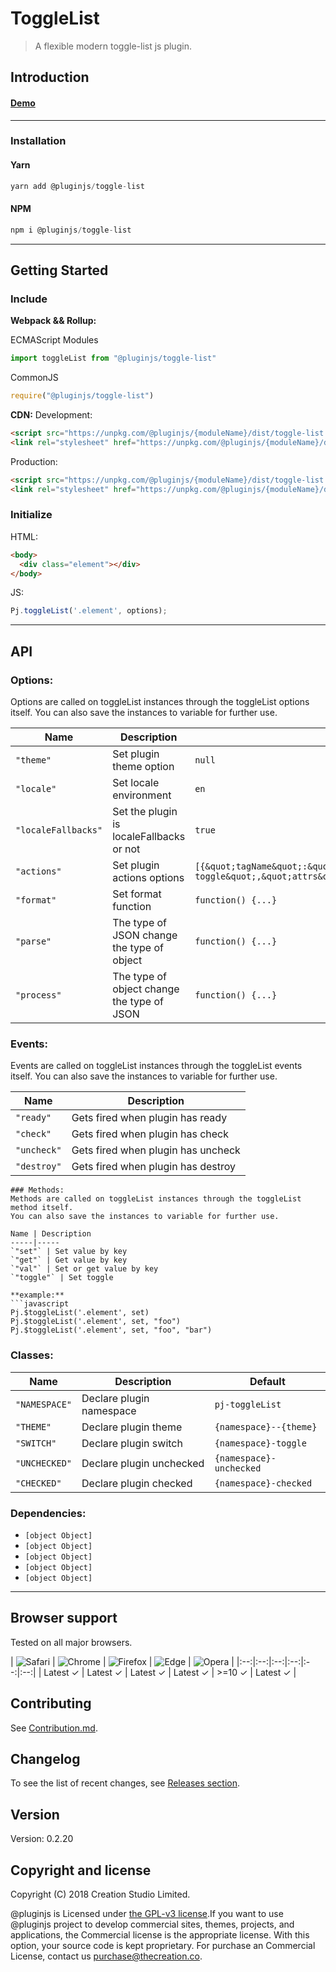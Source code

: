 # ToggleList
> A flexible modern toggle-list js plugin.
## Introduction

#### [Demo]()
---
### Installation

#### Yarn
```javascript
yarn add @pluginjs/toggle-list
```
#### NPM
```javascript
npm i @pluginjs/toggle-list
```
---

## Getting Started
### Include
**Webpack && Rollup:**

ECMAScript Modules
```javascript
import toggleList from "@pluginjs/toggle-list"
```

CommonJS
```javascript
require("@pluginjs/toggle-list")
```

**CDN:**
Development:
```html
<script src="https://unpkg.com/@pluginjs/{moduleName}/dist/toggle-list.js"></script>
<link rel="stylesheet" href="https://unpkg.com/@pluginjs/{moduleName}/dist/toggle-list.css">
```
Production:
```html
<script src="https://unpkg.com/@pluginjs/{moduleName}/dist/toggle-list.min.js"></script>
<link rel="stylesheet" href="https://unpkg.com/@pluginjs/{moduleName}/dist/toggle-list.min.css">
```

### Initialize
HTML:
```html
<body>
  <div class="element"></div>
</body>
```
JS:
```javascript
Pj.toggleList('.element', options);
```
---
## API

### Options:
Options are called on toggleList instances through the toggleList options itself.
You can also save the instances to variable for further use.

Name | Description | Default
-----|--------------|-----
`"theme"` | Set plugin theme option | `null`
`"locale"` | Set locale environment | `en`
`"localeFallbacks"` | Set the plugin is localeFallbacks or not | `true`
`"actions"` | Set plugin actions options | `[{&quot;tagName&quot;:&quot;input&quot;,&quot;trigger&quot;:&quot;pj-toggleList-toggle&quot;,&quot;attrs&quot;:&quot;checked&#x3D;\&quot;checked\&quot;&quot;,&quot;event&quot;:&quot;click&quot;,&quot;init&quot;:null}]`
`"format"` | Set format function | `function() {...}`
`"parse"` | The type of JSON change the type of object | `function() {...}`
`"process"` | The type of object change the type of JSON | `function() {...}`

### Events:
Events are called on toggleList instances through the toggleList events itself.
You can also save the instances to variable for further use.

Name | Description
-----|-----
`"ready"` | Gets fired when plugin has ready
`"check"` | Gets fired when plugin has check
`"uncheck"` | Gets fired when plugin has uncheck
`"destroy"` | Gets fired when plugin has destroy

```
### Methods:
Methods are called on toggleList instances through the toggleList method itself.
You can also save the instances to variable for further use.

Name | Description
-----|-----
`"set"` | Set value by key
`"get"` | Get value by key
`"val"` | Set or get value by key
`"toggle"` | Set toggle

**example:**
```javascript
Pj.$toggleList('.element', set)
Pj.$toggleList('.element', set, "foo")
Pj.$toggleList('.element', set, "foo", "bar")
```

### Classes:
Name | Description | Default
-----|------|------
`"NAMESPACE"` | Declare plugin namespace | `pj-toggleList`
`"THEME"` | Declare plugin theme | `{namespace}--{theme}`
`"SWITCH"` | Declare plugin switch | `{namespace}-toggle`
`"UNCHECKED"` | Declare plugin unchecked | `{namespace}-unchecked`
`"CHECKED"` | Declare plugin checked | `{namespace}-checked`



### Dependencies:
- `[object Object]`
- `[object Object]`
- `[object Object]`
- `[object Object]`
- `[object Object]`

---

## Browser support

Tested on all major browsers.

| <img src="https://raw.githubusercontent.com/alrra/browser-logos/master/src/safari/safari_32x32.png" alt="Safari"> | <img src="https://raw.githubusercontent.com/alrra/browser-logos/master/src/chrome/chrome_32x32.png" alt="Chrome"> | <img src="https://raw.githubusercontent.com/alrra/browser-logos/master/src/firefox/firefox_32x32.png" alt="Firefox"> | <img src="https://raw.githubusercontent.com/alrra/browser-logos/master/src/edge/edge_32x32.png" alt="Edge"> | <img src="https://raw.githubusercontent.com/alrra/browser-logos/master/src/opera/opera_32x32.png" alt="Opera"> |
|:--:|:--:|:--:|:--:|:--:|:--:|
| Latest ✓ | Latest ✓ | Latest ✓ | Latest ✓ | >=10 ✓ | Latest ✓ |

## Contributing
See [Contribution.md](Contribution.md).

## Changelog
To see the list of recent changes, see [Releases section](https://github.com/plugin/plugin.js/releases).

## Version
Version: 0.2.20

## Copyright and license
Copyright (C) 2018 Creation Studio Limited.

@pluginjs is Licensed under [the GPL-v3 license](LICENSE).If you want to use @pluginjs project to develop commercial sites, themes, projects, and applications, the Commercial license is the appropriate license. With this option, your source code is kept proprietary. For purchase an Commercial License, contact us purchase@thecreation.co.